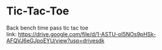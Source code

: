 # Tic-Tac-Toe
Back bench time pass tic tac toe  
link:
https://drive.google.com/file/d/1-ASTU-oI5NOs9pHSk-AFQVJ6eGJpoEYU/view?usp=drivesdk
